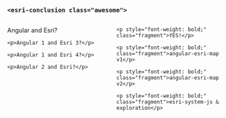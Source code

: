 ### `<esri-conclusion class="awesome">`

<div style="width:50%;float:left;">
    <p>Angular and Esri?</p>

    <p>Angular 1 and Esri 3?</p>

    <p>Angular 1 and Esri 4?</p>

    <p>Angular 2 and Esri?</p>
</div>

<div style="width:50%;float:left;">

    <p style="font-weight: bold;" class="fragment">YES!</p>

    <p style="font-weight: bold;" class="fragment">angular-esri-map v1</p>

    <p style="font-weight: bold;" class="fragment">angular-esri-map v2</p>

    <p style="font-weight: bold;" class="fragment">esri-system-js & exploration</p>
</div>
